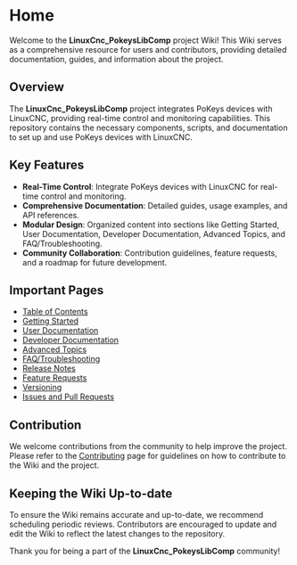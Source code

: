 # Home

Welcome to the **LinuxCnc_PokeysLibComp** project Wiki! This Wiki serves as a comprehensive resource for users and contributors, providing detailed documentation, guides, and information about the project.

## Overview

The **LinuxCnc_PokeysLibComp** project integrates PoKeys devices with LinuxCNC, providing real-time control and monitoring capabilities. This repository contains the necessary components, scripts, and documentation to set up and use PoKeys devices with LinuxCNC.

## Key Features

- **Real-Time Control**: Integrate PoKeys devices with LinuxCNC for real-time control and monitoring.
- **Comprehensive Documentation**: Detailed guides, usage examples, and API references.
- **Modular Design**: Organized content into sections like Getting Started, User Documentation, Developer Documentation, Advanced Topics, and FAQ/Troubleshooting.
- **Community Collaboration**: Contribution guidelines, feature requests, and a roadmap for future development.

## Important Pages

- [Table of Contents](Table_of_Contents.md)
- [Getting Started](Getting_Started.md)
- [User Documentation](User_Documentation.md)
- [Developer Documentation](Developer_Documentation.md)
- [Advanced Topics](Advanced_Topics.md)
- [FAQ/Troubleshooting](FAQ_Troubleshooting.md)
- [Release Notes](Release_Notes.md)
- [Feature Requests](Feature_Requests.md)
- [Versioning](Versioning.md)
- [Issues and Pull Requests](Issues_Pull_Requests.md)

## Contribution

We welcome contributions from the community to help improve the project. Please refer to the [Contributing](../CONTRIBUTING.md) page for guidelines on how to contribute to the Wiki and the project.

## Keeping the Wiki Up-to-date

To ensure the Wiki remains accurate and up-to-date, we recommend scheduling periodic reviews. Contributors are encouraged to update and edit the Wiki to reflect the latest changes to the repository.

Thank you for being a part of the **LinuxCnc_PokeysLibComp** community!
